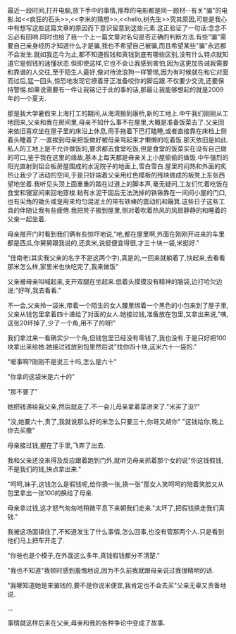 最近一段时间,打开电脑,放下手中的事情,推荐的电影都是同一题材--有关"骗"的电影.如&lt;&lt;疯狂的石头&gt;&gt;,&lt;&lt;李米的猜想&gt;&gt;,&lt;&lt;hello,树先生&gt;&gt;究其原因,可能是我心中有想写这些这篇文章的原因而下意识留意到这些元素.这正验证了一句话:念念不忘必有回响.同时也给了我一个上一篇文章对名句是否正确的判断方法.有些"骗"需要自己亲身经历才知道什么才是骗,我也不希望自己被骗,而且希望某些"骗"永远都不会发生.就如我迄今为止,都不知道假钱和真钱到底有哪些区别,没有什么特点就知道它是假钱的迷懂状态.但即使这样,它也不会让我感到害怕,因为这更加告诫我需要和靠谱的人交往,至于陌生人最好,像对待流浪狗一样警惕,因为有时候就在和它对面而过后,猛一回头,惊恐地发现它撩着牙正准备咬你的脚后跟.不仅要少交流,还要保持警惕.如果说需要有一件让我铭记于此的事的话,那最让我能够想起的就是2009年的一个夏天.

那是我大学暑假来上海打工的期间,从海湾搬到康桥,新的工地上.中午我们刚刚从工地回来,父亲和我在房间里,母亲不知什么事不在屋里,大概是准备饭菜去了.父亲回来依旧喜欢坐在屋子里的床沿上休息,用手拖着下巴打瞌睡,或者直接靠在床档上侧着头睡着了.一直挨到母亲把饭做好被母亲骂起来才懒懒的吃着饭.那天依旧是如此.私人的工地上是不允许做饭的,要求都去食堂吃饭,但是食堂的饭菜实在没有自己做的可口,鉴于我在这里的缘故,基本上每天都是母亲关上小屋偷偷的做饭.中午强烈的阳光直射到铝合板房屋围成的水泥院子的地面上,雪白雪白.屋里的闷热和外面的炙热让我少了活动的空间,于是只好端着父亲用红色模板的残块做成的板凳上东张西望地坐着.我听见头顶上面重重的踏在过道上的脚本声,毫无疑问,工友们忙着吃饭在食堂和寝室间来回地穿梭.粘有水泥干固后无法洗掉的铁锹靠在一间间小屋的门口,也有尖角的锄头或是用来均匀混泥土的带有铁棒的震动机和簸箕.这些日子这些工具的伴随让我有些疲倦.我把凳子搬到屋里,侧对着吹着热风的风扇静静的和睡着的父亲一起坐着.

母亲推开门时看到我们俩有些惊吓地说,"吔,都在屋里啊,外面在刚刚开进来的车里都是西瓜,你舅舅跟我说的,还卖米,说挺便宜得很,才三十块一袋,米挺好."

"佳南老\(其实我父亲的名字不是这两个字\),真是的,一回来就躺着了,快起来,去看看那米怎么样,家里米也快吃完了,我来做饭"

父亲被母亲叫喊起来,支开双腿在坐起来.低着头摸摸没有精神的脑袋,边打哈欠边说:"好咩,我去看看."

不一会,父亲拎一袋米,带着一个陌生的女人腰里绑着一个黑色的小包来到了屋子里,父亲从钱包里拿着四十递给了对面的女人.她接过钱,准备放在包里,又拿出来说,"咦,这张20坏掉了,少了一个角,用不了的呀!"

我们拿过来一看确实少一个角,但钱包里已经没有零钱了,我也没有.于是只好把100块拿出来给她.她接过钱放到包里然后说"找你四十块,这米六十一袋的."

"嚒事啊?刚刚不是说三十吗,怎么是六十"

"你拿的这袋米是六十的"

"那不要了"

她把钱递给我父亲,然后就走了.不一会儿母亲拿着菜进来了."米买了没?"

"没,她要六十,贵了,我就说那么好的米怎么只要三十,你哥又胡你" "这钱给你,晚上你去买撒"

母亲接过钱,握在了手里,飞奔了出去.

我和父亲还没来得及反应跟着跑到门外,就听见母亲抓着那个女的说"你这钱假钱,不是我们的钱,快点拿出来."

"呵呵,妹子,这钱怎么是假钱呢,给你换一张,换一张"那女人笑呵呵的陪着笑脸又从包里拿出一张100的换给了母亲.

母亲拿过钱,这才怒气匆匆地稍微平息下来朝我们走来."太坏了,把假钱换走我们真钱."

我被这场面镇住了,不知道发生了什么事情,怎么回事,也没有管那两个人.只是看到他们马上把车开走了.

"你爸也是个模子,在外面这么多年,真钱假钱都分不清楚."

"我也不知道"我顿时感到羞愧地说,因为不久前我就跟母亲说过我很精明的话.

"我哪知道她是来骗钱的,要不是你说米便宜,我肯定也不会去买"父亲无辜又责备地说.

...

事情就这样后来在父亲,母亲和我的各种争论中变成了故事.

